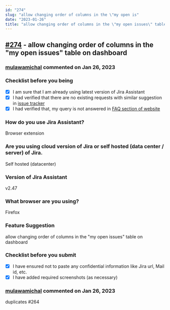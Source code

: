 ```yaml
---
id: "274"
slug: "allow changing order of columns in the \"my open is"
date: "2023-01-26"
title: "allow changing order of columns in the \"my open issues\" table on dashboard"
---
```



## [#274](https://github.com/shridhar-tl/jira-assistant/issues/274) - allow changing order of columns in the "my open issues" table on dashboard

### [mulawamichal](https://github.com/mulawamichal) commented on Jan 26, 2023

### Checklist before you being

- [X] I am sure that I am already using latest version of Jira Assistant
- [X] I had verified that there are no existing requests with similar suggestion in [issue tracker](https://github.com/shridhar-tl/jira-assistant/issues)
- [X] I had verified that, my query is not answered in [FAQ section of website](https://www.jiraassistant.com/faq)

### How do you use Jira Assistant?

Browser extension

### Are you using cloud version of Jira or self hosted (data center / server) of Jira.

Self hosted (datacenter)

### Version of Jira Assistant

v2.47

### What browser are you using?

Firefox

### Feature Suggestion

allow changing order of columns in the "my open issues" table on dashboard

### Checklist before you submit

- [X] I have ensured not to paste any confidential information like Jira url, Mail id, etc.
- [X] I have added required screenshots (as necessary)

### [mulawamichal](https://github.com/mulawamichal) commented on Jan 26, 2023

duplicates #264
